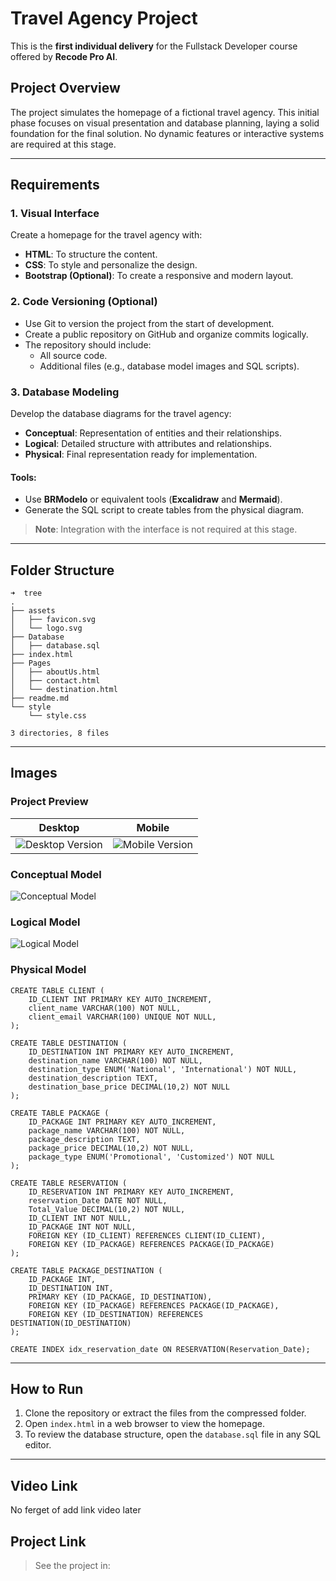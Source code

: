 # Travel Agency Project

This is the **first individual delivery** for the Fullstack Developer course offered by **Recode Pro AI**.

## Project Overview

The project simulates the homepage of a fictional travel agency. This initial phase focuses on visual presentation and database planning, laying a solid foundation for the final solution. No dynamic features or interactive systems are required at this stage.

---

## Requirements

### 1. Visual Interface
Create a homepage for the travel agency with:

- **HTML**: To structure the content.
- **CSS**: To style and personalize the design.
- **Bootstrap (Optional)**: To create a responsive and modern layout.

### 2. Code Versioning (Optional)
- Use Git to version the project from the start of development.
- Create a public repository on GitHub and organize commits logically.
- The repository should include:
  - All source code.
  - Additional files (e.g., database model images and SQL scripts).

### 3. Database Modeling
Develop the database diagrams for the travel agency:

- **Conceptual**: Representation of entities and their relationships.
- **Logical**: Detailed structure with attributes and relationships.
- **Physical**: Final representation ready for implementation.

#### Tools:
- Use **BRModelo** or equivalent tools (**Excalidraw** and **Mermaid**).
- Generate the SQL script to create tables from the physical diagram.

> **Note**: Integration with the interface is not required at this stage.

---
 
## Folder Structure
```plaintext
➜  tree
.
├── assets
│   ├── favicon.svg
│   └── logo.svg
├── Database
│   ├── database.sql
├── index.html
├── Pages
│   ├── aboutUs.html
│   ├── contact.html
│   └── destination.html
├── readme.md
└── style
    └── style.css

3 directories, 8 files
```

---

## Images

### Project Preview
<table>
    <thead>
        <tr>
            <th>Desktop</th>
            <th>Mobile</th>
        </tr>
    </thead>
    <tbody>
        <tr>
            <td><img src="https://github.com/user-attachments/assets/6690fcfe-5820-448d-8b91-034d26ea9bef" alt="Desktop Version"></td>
            <td><img src="https://github.com/user-attachments/assets/981f2d6f-3c1c-4f5d-9937-c95d0541bf2b" alt="Mobile Version"></td>
        </tr>
    </tbody>
</table>

### Conceptual Model
![Conceptual Model](https://github.com/user-attachments/assets/3dba2121-b8a3-4cab-9079-f064db0da3ef)

### Logical Model
![Logical Model](https://github.com/user-attachments/assets/c8d1e0b8-7368-4515-be22-5626ba53bcc3)

### Physical Model
```mysql
CREATE TABLE CLIENT (
    ID_CLIENT INT PRIMARY KEY AUTO_INCREMENT,
    client_name VARCHAR(100) NOT NULL,
    client_email VARCHAR(100) UNIQUE NOT NULL,
);

CREATE TABLE DESTINATION (
    ID_DESTINATION INT PRIMARY KEY AUTO_INCREMENT,
    destination_name VARCHAR(100) NOT NULL,
    destination_type ENUM('National', 'International') NOT NULL,
    destination_description TEXT,
    destination_base_price DECIMAL(10,2) NOT NULL
);

CREATE TABLE PACKAGE (
    ID_PACKAGE INT PRIMARY KEY AUTO_INCREMENT,
    package_name VARCHAR(100) NOT NULL,
    package_description TEXT,
    package_price DECIMAL(10,2) NOT NULL,
    package_type ENUM('Promotional', 'Customized') NOT NULL
);

CREATE TABLE RESERVATION (
    ID_RESERVATION INT PRIMARY KEY AUTO_INCREMENT,
    reservation_Date DATE NOT NULL,
    Total_Value DECIMAL(10,2) NOT NULL,
    ID_CLIENT INT NOT NULL,
    ID_PACKAGE INT NOT NULL,
    FOREIGN KEY (ID_CLIENT) REFERENCES CLIENT(ID_CLIENT),
    FOREIGN KEY (ID_PACKAGE) REFERENCES PACKAGE(ID_PACKAGE)
);

CREATE TABLE PACKAGE_DESTINATION (
    ID_PACKAGE INT,
    ID_DESTINATION INT,
    PRIMARY KEY (ID_PACKAGE, ID_DESTINATION),
    FOREIGN KEY (ID_PACKAGE) REFERENCES PACKAGE(ID_PACKAGE),
    FOREIGN KEY (ID_DESTINATION) REFERENCES DESTINATION(ID_DESTINATION)
);

CREATE INDEX idx_reservation_date ON RESERVATION(Reservation_Date);
```

---

## How to Run

1. Clone the repository or extract the files from the compressed folder.
2. Open `index.html` in a web browser to view the homepage.
3. To review the database structure, open the `database.sql` file in any SQL editor.

---

## Video Link
No ferget of add link video later

## Project Link
> See the project in: 
